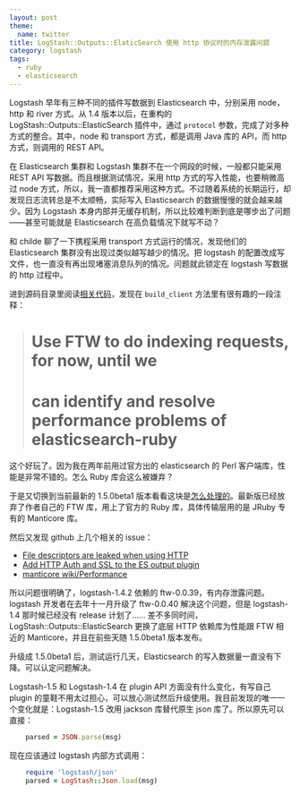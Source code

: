 ```yaml
---
layout: post
theme:
  name: twitter
title: LogStash::Outputs::ElaticSearch 使用 http 协议时的内存泄露问题
category: logstash
tags:
  - ruby
  - elasticsearch
---
```


Logstash 早年有三种不同的插件写数据到 Elasticsearch 中，分别采用 node，http 和 river 方式。从 1.4 版本以后，在重构的 LogStash::Outputs::ElasticSearch 插件中，通过 `protocol` 参数，完成了对多种方式的整合。其中，node 和 transport 方式，都是调用 Java 库的 API，而 http 方式，则调用的 REST API。

在 Elasticsearch 集群和 Logstash 集群不在一个网段的时候，一般都只能采用 REST API 写数据。而且根据测试情况，采用 http 方式的写入性能，也要稍微高过 node 方式，所以，我一直都推荐采用这种方式。不过随着系统的长期运行，却发现日志流转总是不太顺畅，实际写入 Elasticsearch 的数据慢慢的就会越来越少。因为 Logstash 本身内部并无缓存机制，所以比较难判断到底是哪步出了问题——甚至可能就是 Elasticsearch 在高负载情况下就写不动？

和 childe 聊了一下携程采用 transport 方式运行的情况，发现他们的 Elasticsearch 集群没有出现过类似越写越少的情况。把 logstash 的配置改成写文件，也一直没有再出现堵塞消息队列的情况。问题就此锁定在 logstash 写数据的 http 过程中。

进到源码目录里阅读[相关代码](https://github.com/elasticsearch/logstash/blob/1.4/lib/logstash/outputs/elasticsearch/protocol.rb#L67)，发现在 `build_client` 方法里有很有趣的一段注释：

> # Use FTW to do indexing requests, for now, until we
> # can identify and resolve performance problems of elasticsearch-ruby

这个好玩了。因为我在两年前用过官方出的 elasticsearch 的 Perl 客户端库，性能是非常不错的。怎么 Ruby 库会这么被嫌弃？

于是又切换到当前最新的 1.5.0beta1 版本看看这块是[怎么处理的](https://github.com/logstash-plugins/logstash-output-elasticsearch/blob/master/lib/logstash/outputs/elasticsearch/protocol.rb#L70)。最新版已经放弃了作者自己的 FTW 库，用上了官方的 Ruby 库，具体传输层用的是 JRuby 专有的 Manticore 库。

然后又发现 github 上几个相关的 issue：

* [File descriptors are leaked when using HTTP](https://github.com/elasticsearch/logstash/issues/1604)
* [Add HTTP Auth and SSL to the ES output plugin](https://github.com/elasticsearch/logstash/pull/1777)
* [manticore wiki/Performance](https://github.com/cheald/manticore/wiki/Performance)

所以问题很明确了，logstash-1.4.2 依赖的 ftw-0.0.39，有内存泄露问题。logstash 开发者在去年十一月升级了 ftw-0.0.40 解决这个问题，但是 logstash-1.4 那时候已经没有 release 计划了…… 差不多同时间，LogStash::Outputs::ElasticSearch 更换了底层 HTTP 依赖库为性能跟 FTW 相近的 Manticore，并且在前些天随 1.5.0beta1 版本发布。

升级成 1.5.0beta1 后，测试运行几天，Elasticsearch 的写入数据量一直没有下降。可以认定问题解决。

Logstash-1.5 和 Logstash-1.4 在 plugin API 方面没有什么变化，有写自己 plugin 的童鞋不用太过担心，可以放心测试然后升级使用。我目前发现的唯一一个变化就是：Logstash-1.5 改用 jackson 库替代原生 json 库了。所以原先可以直接：

```ruby
    parsed = JSON.parse(msg)
```

现在应该通过 logstash 内部方式调用：

```ruby
    require 'logstash/json'
    parsed = LogStash::Json.load(msg)
```

